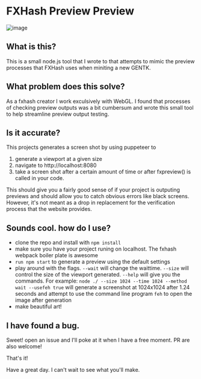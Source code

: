 # FXHash Preview Preview
![image](screenshots/previewpreview.gif)

## What is this?
This is a small node.js tool that I wrote to that attempts to mimic the preview processes that FXHash uses when miniting a new GENTK.

## What problem does this solve?
 As a fxhash creator I work exculsively with WebGL. I found that processes of checking preview outputs was a bit cumbersum and wrote this small tool to help streamline preview output testing.

## Is it accurate?
This projects generates a screen shot by using puppeteer to 
1) generate a viewport at a given size 
2) navigate to http://localhost:8080 
3) take a screen shot after a certain amount of time or after fxpreview() is called in your code.

This should give you a fairly good sense of if your project is outputing previews and should allow you to catch obvious errors like black screens.  However, it's not meant as a drop in replacement for the verification process that the website provides. 
 ## Sounds cool. how do I use?
 - clone the repo and install with `npm install` 
 - make sure you have your project runing on localhost. The fxhash webpack boiler plate is awesome
 - `run npm start` to generate a preview using the default settings
 - play around with the  flags. `--wait` will change the waittime. `--size` will control the size of the viewport generated. `--help` will give you the commands. For example:  `node ./ --size 1024 --time 1024 --method wait --usefeh true` will generate a screenshot at 1024x1024 after 1.24 seconds and attempt to use the command line program `feh` to open the image after generation
- make beautiful art!


## I have found a bug.
Sweet! open an issue and I'll poke at it when I have a free moment. PR are also welcome!

That's it!

Have a great day. I can't wait to see what you'll make.
